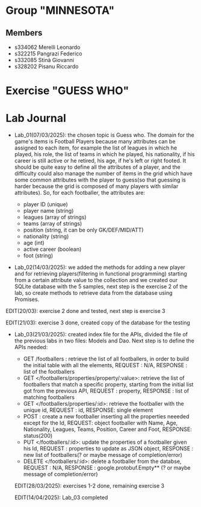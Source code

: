 # Group "MINNESOTA"

## Members
- s334062 Merelli Leonardo
- s322215 Pangrazi Federico
- s332085 Stinà Giovanni
- s328202 Pisanu Riccardo

# Exercise "GUESS WHO"

# Lab Journal
- Lab_01(07/03/2025): the chosen topic is Guess who. The domain for the game's items is Football Players because many attributes can be assigned to each item, for example the list of leagues in which he played, his role, the list of teams in which he played, his nationality, if his career is still active or he retired, his age, if he's left or right footed. It should be quite easy to define all the attributes of a player, and the difficulty could also manage the number of items in the grid which have some common attributes with the player to guess(so that guessing is harder because the grid is composed of many players with similar attributes). So, for each footballer, the attributes are:
    - player ID (unique)
    - player name (string)
    - leagues (array of strings)
    - teams (array of strings)
    - position (string, it can be only GK/DEF/MID/ATT)
    - nationality (string)
    - age (int)
    - active career (boolean)
    - foot (string)


- Lab_02(14/03/2025): we added the methods for adding a new player and for retrieving players(filtering in functional programming) starting from a certain attribute value to the collection and we created our SQLite database with the 5 samples, next step is the exercise 2 of the lab, so create methods to retrieve data from the database using Promises.

EDIT(20/03): exercise 2 done and tested, next step is exercise 3

EDIT(21/03): exercise 3 done, created copy of the database for the testing 
- Lab_03(21/03/2025): created index file for the APIs, divided the file of the previous labs in two files: Models and Dao. Next step is to define the APIs needed:
    - GET /footballers : retrieve the list of all footballers, in order to build the initial table with all the elements, REQUEST : N/A, RESPONSE : list of the footballers
    - GET </footballers/properties/property/:value>: retrieve the list of footballers that match a specific property, starting from the initial list got from the previous API, REQUEST : property, RESPONSE : list of matching footballers
    - GET </footballers/properties/:id>: retrieve the footballer with the unique id, REQUEST : id, RESPONSE: single element
    - POST </footballers>: create a new footballer inserting all the properties neeeded except for the Id, REQUEST: object footballer with Name, Age, Nationality, Leagues, Teams, Position, Career and Foot, RESPONSE: status(200)
    - PUT </footballers/:id>: update the properties of a footballer given his Id, REQUEST : properties to update as JSON object, RESPONSE : new list of footballers(? or maybe message of completion/error)
    - DELETE </footballers/:id>: delete a footballer from the databse, REQUEST : N/A, RESPONSE : google.protobuf.Empty** (? or maybe message of completion/error)

  EDIT(28/03/2025): exercises 1-2 done, remaining exercise 3

  EDIT(14/04/2025): Lab_03 completed
